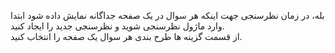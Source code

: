 <p>بله، در زمان نظرسنجی جهت اینکه هر سوال در یک صفحه جداگانه نمایش داده شود ابتدا وارد ماژول نظرسنجی شوید و نظرسنجی جدید را ایجاد کنید.&nbsp;<br>از قسمت گزینه ها طرح بندی هر سوال یک صفحه را انتخاب کنید.</p>